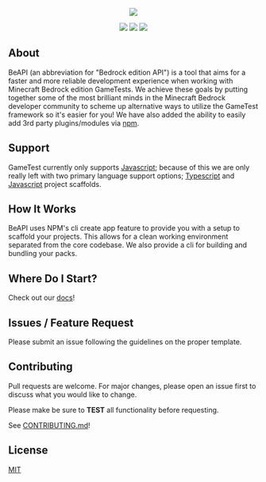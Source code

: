 <p align="center">
  <img src="./public/logo_text.png">
</p>

<p align="center">
  <a href="https://www.codefactor.io/repository/github/mcbe-utilities/beapi"><img src="https://img.shields.io/codefactor/grade/github/MCBE-Utilities/BeAPI?color=6f58f2&style=for-the-badge"></a>
  <a href="https://discord.gg/DPRYsU4yf4"><img src="https://img.shields.io/discord/854092607239356457?color=%235865F2&label=Discord&logo=discord&logoColor=%23fff&style=for-the-badge"></a>
  <a href="https://github.com/MCBE-Utilities/BeAPI"><img src="https://img.shields.io/npm/dt/beapi-core?color=5893f2&style=for-the-badge"></a>

</p>

## About

BeAPI (an abbreviation for "Bedrock edition API") is a tool that aims
for a faster and more reliable development experience when working
with Minecraft Bedrock edition GameTests. We achieve these goals by putting together some of the most brilliant minds in the Minecraft Bedrock developer community to scheme up alternative ways to utilize the GameTest framework so it's easier for you! We have also added the ability to easily add 3rd party plugins/modules via [npm](https://www.npmjs.com/).

## Support

GameTest currently only supports [Javascript](https://developer.mozilla.org/en-US/docs/Web/JavaScript); because of this we are only really left with two primary language support options; [Typescript](https://www.typescriptlang.org/) and [Javascript](https://developer.mozilla.org/en-US/docs/Web/JavaScript) project scaffolds.

## How It Works

BeAPI uses NPM's cli create app feature to provide you with a setup to scaffold your projects. This allows for a clean working environment separated from the core codebase. We also provide a cli for building and bundling your packs.

## Where Do I Start?

Check out our [docs](https://mcbe-utilities.github.io/BeAPI)!

## Issues / Feature Request

Please submit an issue following the guidelines on the proper template.

## Contributing

Pull requests are welcome. For major changes, please open an issue first to discuss what you would like to change.

Please make be sure to **TEST** all functionality before requesting.

See [CONTRIBUTING.md](./CONTRIBUTING.md)!

## License

[MIT](https://choosealicense.com/licenses/mit/)
